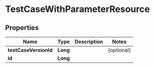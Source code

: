 
# TestCaseWithParameterResource

## Properties
Name | Type | Description | Notes
------------ | ------------- | ------------- | -------------
**testCaseVersionId** | **Long** |  |  [optional]
**id** | **Long** |  | 



